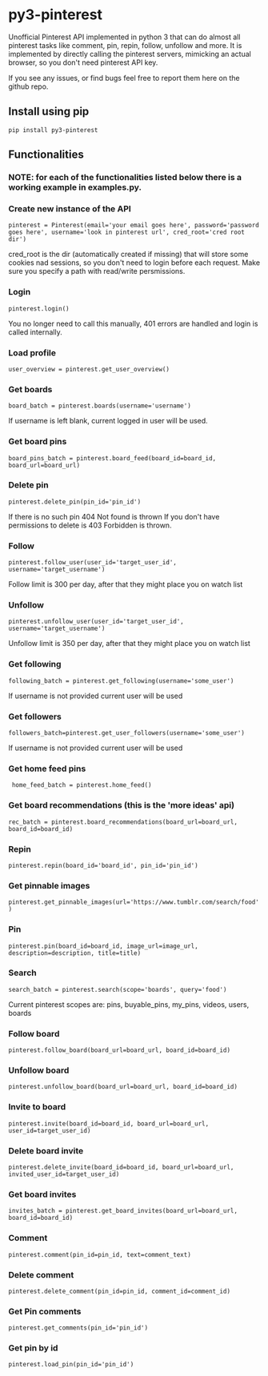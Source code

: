 # py3-pinterest
Unofficial Pinterest API implemented in python 3 that can do almost all pinterest tasks like comment, pin, repin, follow, unfollow and more.
It is implemented by directly calling the pinterest servers, mimicking an actual browser, so you don't need pinterest API key.

If you see any issues, or find bugs feel free to report them here on the github repo.


## Install using pip
```pip install py3-pinterest```

## Functionalities

### NOTE: for each of the functionalities listed below there is a working example in examples.py.

### Create new instance of the API

```pinterest = Pinterest(email='your email goes here', password='password goes here', username='look in pinterest url', cred_root='cred root dir')```

cred_root is the dir (automatically created if missing) that will store some cookies nad sessions, so you don't need to login before each request.
Make sure you specify a path with read/write persmissions.

### Login
```pinterest.login()```

You no longer need to call this manually, 401 errors are handled and login is called internally.


### Load profile
```user_overview = pinterest.get_user_overview()```


### Get boards
```board_batch = pinterest.boards(username='username')```

If username is left blank, current logged in user will be used.

### Get board pins
```board_pins_batch = pinterest.board_feed(board_id=board_id, board_url=board_url)```

### Delete pin
```pinterest.delete_pin(pin_id='pin_id')```

If there is no such pin 404 Not found is thrown
If you don't have permissions to delete is 403 Forbidden is thrown.

### Follow
```pinterest.follow_user(user_id='target_user_id', username='target_username')```

Follow limit is 300 per day, after that they might place you on watch list


### Unfollow

```pinterest.unfollow_user(user_id='target_user_id', username='target_username')```

Unfollow limit is 350 per day, after that they might place you on watch list

### Get following

```following_batch = pinterest.get_following(username='some_user')```

If username is not provided current user will be used

### Get followers

```followers_batch=pinterest.get_user_followers(username='some_user')```

If username is not provided current user will be used

### Get home feed pins

``` home_feed_batch = pinterest.home_feed()```

### Get board recommendations (this is the 'more ideas' api)

```rec_batch = pinterest.board_recommendations(board_url=board_url, board_id=board_id)```

### Repin

```pinterest.repin(board_id='board_id', pin_id='pin_id')```

### Get pinnable images

```pinterest.get_pinnable_images(url='https://www.tumblr.com/search/food')```

### Pin

```pinterest.pin(board_id=board_id, image_url=image_url, description=description, title=title)```

### Search

```search_batch = pinterest.search(scope='boards', query='food')```

Current pinterest scopes are: pins, buyable_pins, my_pins, videos, users, boards

### Follow board

```pinterest.follow_board(board_url=board_url, board_id=board_id)```

### Unfollow board

```pinterest.unfollow_board(board_url=board_url, board_id=board_id)```

### Invite to board

```pinterest.invite(board_id=board_id, board_url=board_url, user_id=target_user_id)```

### Delete board invite

```pinterest.delete_invite(board_id=board_id, board_url=board_url, invited_user_id=target_user_id)```

### Get board invites

```invites_batch = pinterest.get_board_invites(board_url=board_url, board_id=board_id)```

### Comment

```pinterest.comment(pin_id=pin_id, text=comment_text)```

### Delete comment 
```pinterest.delete_comment(pin_id=pin_id, comment_id=comment_id)```

### Get Pin comments

```pinterest.get_comments(pin_id='pin_id')```

### Get pin by id

```pinterest.load_pin(pin_id='pin_id')```




